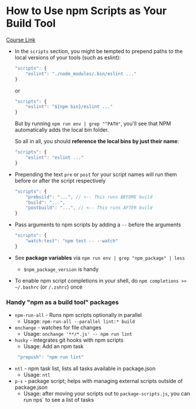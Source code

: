 # How to Use npm Scripts as Your Build Tool

[Course Link](https://egghead.io/courses/how-to-use-npm-scripts-as-your-build-tool)

- In the `scripts` section, you might be tempted to prepend paths to the local versions of your tools (such as eslint):

    ```javascript
    "scripts": {
        "eslint": "./node_modules/.bin/eslint ..."
    }
    ```

    or

    ```javascript
    "scripts": {
        "eslint": "${npm bin}/eslint ..."
    }
    ```

    But by running `npm run env | grep "^PATH"`, you'll see that NPM automatically adds the local bin folder.

    So all in all, you should **reference the local bins by just their name**:

    ```javascript
    "scripts": {
        "eslint": "eslint ..."
    }
    ```

- Prepending the text `pre` or `post` for your script names will run them before or after the script respectively
    
    ```javascript
    "scripts": {
        "prebuild": "...", // <-- This runs BEFORE build
        "build": "...",
        "postbuild": "...", // <-- This runs AFTER build
    }
    ```

- Pass arguments to npm scripts by adding a `--` before the arguments

    ```javascript
    "scripts": {
        "watch:test": "npm test -- --watch"
    }
    ```    

- See **package variables** via `npm run env | grep "npm_package" | less`
    - `$npm_package_version` is handy

- To enable npm script completions in your shell, do `npm completions >> ~/.bashrc` (or `/.zshrc`) once

### Handy "npm as a build tool" packages
- `npm-run-all` - Runs npm scripts optionally in parallel
    - Usage: `npm-run-all --parallel lint:* build`
- `onchange` - watches for file changes
    - Usage: `onchange '**/*.js' -- npm run lint`
- `husky` - integrates git hooks with npm scripts
    - Usage: Add an npm task
    ```javascript
     "prepush": "npm run lint"
    ```
- `ntl` - npm task list, lists all tasks available in package.json
    - Usage: `ntl`
- `p-s` - package script; helps with managing external scripts outside of package.json
    - Usage: after moving your scripts out to `package-scripts.js`, you can run nps` to see a list of tasks



